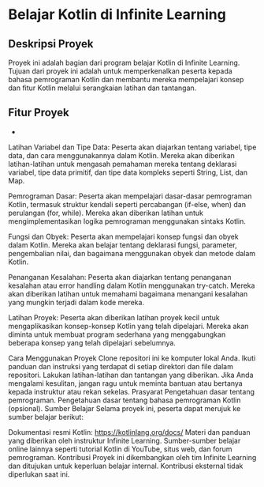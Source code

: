 # Belajar Kotlin di Infinite Learning
## Deskripsi Proyek
Proyek ini adalah bagian dari program belajar Kotlin di Infinite Learning. Tujuan dari proyek ini adalah untuk memperkenalkan peserta kepada bahasa pemrograman Kotlin dan membantu mereka mempelajari konsep dan fitur Kotlin melalui serangkaian latihan dan tantangan.

## Fitur Proyek
<ul>
  <li></li>
</ul>
Latihan Variabel dan Tipe Data: Peserta akan diajarkan tentang variabel, tipe data, dan cara menggunakannya dalam Kotlin. Mereka akan diberikan latihan-latihan untuk mengasah pemahaman mereka tentang deklarasi variabel, tipe data primitif, dan tipe data kompleks seperti String, List, dan Map.

Pemrograman Dasar: Peserta akan mempelajari dasar-dasar pemrograman Kotlin, termasuk struktur kendali seperti percabangan (if-else, when) dan perulangan (for, while). Mereka akan diberikan latihan untuk mengimplementasikan logika pemrograman menggunakan sintaks Kotlin.

Fungsi dan Obyek: Peserta akan mempelajari konsep fungsi dan obyek dalam Kotlin. Mereka akan belajar tentang deklarasi fungsi, parameter, pengembalian nilai, dan bagaimana menggunakan obyek dan metode dalam Kotlin.

Penanganan Kesalahan: Peserta akan diajarkan tentang penanganan kesalahan atau error handling dalam Kotlin menggunakan try-catch. Mereka akan diberikan latihan untuk memahami bagaimana menangani kesalahan yang mungkin terjadi dalam kode mereka.

Latihan Proyek: Peserta akan diberikan latihan proyek kecil untuk mengaplikasikan konsep-konsep Kotlin yang telah dipelajari. Mereka akan diminta untuk membuat program sederhana yang menggabungkan beberapa konsep yang telah dipelajari sebelumnya.

Cara Menggunakan Proyek
Clone repositori ini ke komputer lokal Anda.
Ikuti panduan dan instruksi yang terdapat di setiap direktori dan file dalam repositori.
Lakukan latihan-latihan dan tantangan yang diberikan.
Jika Anda mengalami kesulitan, jangan ragu untuk meminta bantuan atau bertanya kepada instruktur atau rekan sekelas.
Prasyarat
Pengetahuan dasar tentang pemrograman.
Pengetahuan dasar tentang bahasa pemrograman Kotlin (opsional).
Sumber Belajar
Selama proyek ini, peserta dapat merujuk ke sumber belajar berikut:

Dokumentasi resmi Kotlin: https://kotlinlang.org/docs/
Materi dan panduan yang diberikan oleh instruktur Infinite Learning.
Sumber-sumber belajar online lainnya seperti tutorial Kotlin di YouTube, situs web, dan forum pemrograman.
Kontribusi
Proyek ini dikembangkan oleh tim Infinite Learning dan ditujukan untuk keperluan belajar internal. Kontribusi eksternal tidak diperlukan saat ini.
